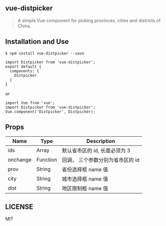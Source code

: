 ## vue-distpicker

> A simple Vue component for picking provinces, cities and districts of China.

## Installation and Use

```
$ npm install vue-distpicker --save
```

```
import Distpicker from 'vue-distpicker';
export default {
  components: {
    Distpicker
  }
}
```

or

```
import Vue from 'vue';
import Distpicker from 'vue-distpicker';
Vue.component('Distpicker', Distpicker);
```
## Props
| Name | Type | Description |
| --- | --- | --- |
| ids | Array | 默认省市区的 id, 长度必须为 3 |
| onchange | Function | 回调， 三个参数分别为省市区的 id |
| prov | String | 省份选择框 name 值 |
| city | String | 城市选择框 name 值 |
| dist | String | 地区限制框 name 值 |


## LICENSE

MIT

